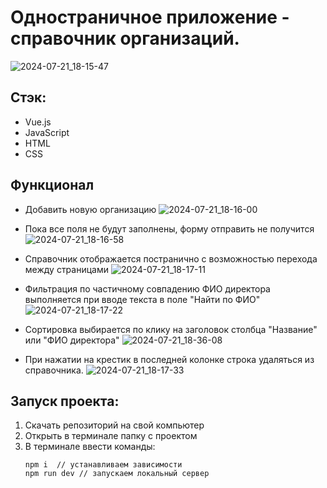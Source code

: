 # Одностраничное приложение - справочник организаций.

![2024-07-21_18-15-47](https://github.com/user-attachments/assets/dc48e0e3-0b98-443d-a1ad-1f6e9454a078)

## Стэк:
- Vue.js
- JavaScript
- HTML
- CSS

## Функционал
- Добавить новую организацию
![2024-07-21_18-16-00](https://github.com/user-attachments/assets/b42314b2-3b31-4048-8195-334db1b153c1)

- Пока все поля не будут заполнены, форму отправить не получится
![2024-07-21_18-16-58](https://github.com/user-attachments/assets/f4165b96-d4eb-4099-aa3f-356233e91b11)

- Справочник отображается постранично с возможностью перехода между страницами
![2024-07-21_18-17-11](https://github.com/user-attachments/assets/a753b515-8b28-4024-9df1-b14f06b38f38)

- Фильтрация по частичному совпадению ФИО директора выполняется при вводе текста в поле "Найти по ФИО"
![2024-07-21_18-17-22](https://github.com/user-attachments/assets/a6972935-e644-4297-aad1-e8bedb9f0139)

- Сортировка выбирается по клику на заголовок столбца "Название" или "ФИО директора"
![2024-07-21_18-36-08](https://github.com/user-attachments/assets/27d9db90-c46e-4070-b163-e8c671057d8f)

- При нажатии на крестик в последней колонке строка удаляться из справочника.
![2024-07-21_18-17-33](https://github.com/user-attachments/assets/a4fb5979-ab9a-40a6-b6d2-291aff22ed65)

## Запуск проекта:

1. Скачать репозиторий на свой компьютер
2. Открыть в терминале папку с проектом
3. В терминале ввести команды:
   ```
   npm i  // устанавливаем зависимости
   npm run dev // запускаем локальный сервер

